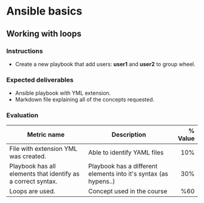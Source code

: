 # Ansible basics
## Working with loops

### Instructions
- Create a new playbook that add users: **user1** and **user2** to group wheel.

### Expected deliverables
- Ansible playbook with YML extension.
- Markdown file explaining all of the concepts requested.

### Evaluation

| Metric name | Description | % Value |
| ----------- |-------------| -------:|
| File with extension YML was created. | Able to identify YAML files | 10% |
| Playbook has all elements that identify as a correct syntax.   | Playbook has a different elements into it's syntax (as hypens..) | 30% |
| Loops are used.   | Concept used in the course | %60 |
